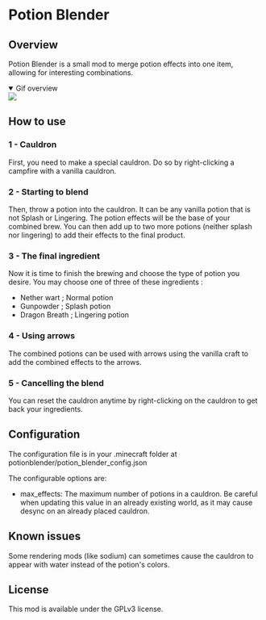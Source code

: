 # Potion Blender

## Overview
Potion Blender is a small mod to merge potion effects into one item, allowing for interesting combinations.

<details open>
<summary>Gif overview</summary>
<img src="https://github.com/motivational-dragon/Potion-Blender/blob/b889de864c5940b860df42366c82e25ca3d16908/img/potion_craft.gif" />
</details>

## How to use

### 1 - Cauldron

First, you need to make a special cauldron. Do so by right-clicking a campfire with a vanilla cauldron.

### 2 - Starting to blend

Then, throw a potion into the cauldron. It can be any vanilla potion that is not Splash or Lingering. The potion effects will be the base of your combined brew. You can then add up to two more potions (neither splash nor lingering) to add their effects to the final product.

### 3 - The final ingredient

Now it is time to finish the brewing and choose the type of potion you desire. You may choose one of three of these ingredients :

-  Nether wart ; Normal potion
-  Gunpowder ; Splash potion
-  Dragon Breath ; Lingering potion


### 4 - Using arrows

The combined potions can be used with arrows using the vanilla craft to add the combined effects to the arrows.

### 5 - Cancelling the blend

You can reset the cauldron anytime by right-clicking on the cauldron to get back your ingredients.

## Configuration
The configuration file is in your .minecraft folder at potionblender/potion_blender_config.json

The configurable options are:

- max_effects: The maximum number of potions in a cauldron. Be careful when updating this value in an already existing world, as it may cause desync on an already placed cauldron.


## Known issues
Some rendering mods (like sodium) can sometimes cause the cauldron to appear with water instead of the potion's colors.
## License
This mod is available under the GPLv3 license.
